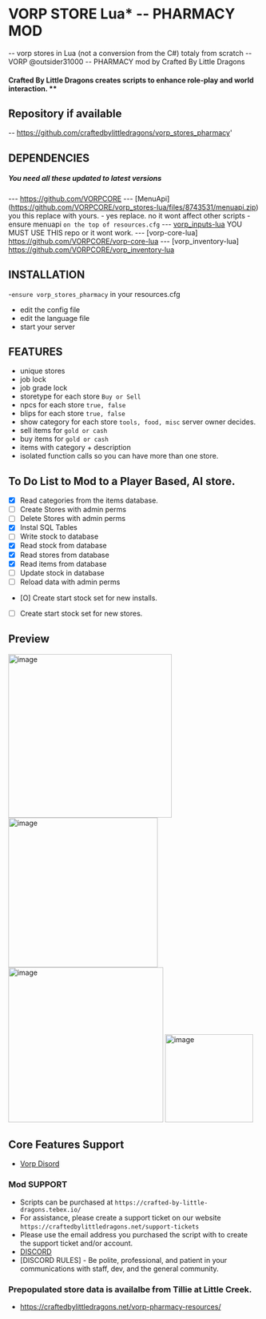 # VORP STORE Lua* -- PHARMACY MOD

-- vorp stores in Lua (not a conversion from the C#) totaly from scratch
-- VORP @outsider31000
-- PHARMACY mod by Crafted By Little Dragons

#### Crafted By Little Dragons creates scripts to enhance role-play and world interaction. **
## Repository if available
-- https://github.com/craftedbylittledragons/vorp_stores_pharmacy'


## DEPENDENCIES
##### You need all these updated to latest versions
--- https://github.com/VORPCORE
--- [MenuApi] (https://github.com/VORPCORE/vorp_stores-lua/files/8743531/menuapi.zip) you this replace with yours. 
        - yes replace. no it wont affect other scripts
        - ensure menuapi `on the top of resources.cfg`
--- [vorp_inputs-lua](https://github.com/VORPCORE/vorp_inputs-lua) YOU MUST USE THIS repo or it wont work.
--- [vorp-core-lua] https://github.com/VORPCORE/vorp-core-lua
--- [vorp_inventory-lua] https://github.com/VORPCORE/vorp_inventory-lua


## INSTALLATION
-`ensure vorp_stores_pharmacy` in your resources.cfg
- edit the config file
- edit the language file 
- start your server 

## FEATURES
- unique stores
- job lock
- job grade lock
- storetype for each store `Buy or Sell`
- npcs for each store `true, false`
- blips for each store `true, false`
- show category for each store `tools, food, misc` server owner decides.
- sell items for `gold or cash`
- buy items for `gold or cash`
- items with category + description
- isolated function calls so you can have more than one store.

## To Do List to Mod to a Player Based, AI store.
- [X] Read categories from the items database.
- [ ] Create Stores with admin perms
- [ ] Delete Stores with admin perms
- [X] Instal SQL Tables
- [ ] Write stock to database
- [X] Read stock from database
- [X] Read stores from database
- [X] Read items from database
- [ ] Update stock in database
- [ ] Reload data with admin perms
- [O] Create start stock set for new installs.
- [ ] Create start stock set for new stores.


## Preview

<img width="327" alt="image" src="https://user-images.githubusercontent.com/87246847/169596794-2f15e055-8b36-4e9d-a038-a94080b600fe.png">
<img width="299" alt="image" src="https://user-images.githubusercontent.com/87246847/169596867-8857a8c5-3f4b-472b-9c06-22e95b22c91a.png">
<img width="310" alt="image" src="https://user-images.githubusercontent.com/87246847/169596908-19b5425d-68d3-4f88-b6a9-03fa8dfecdca.png">
<img width="176" alt="image" src="https://user-images.githubusercontent.com/87246847/169597469-24f22e41-f887-4e6d-bb30-0b632e2a89f2.png">



## Core Features Support 
- [Vorp Disord](https://discord.gg/DHGVAbCj7N)

### Mod SUPPORT
* Scripts can be purchased at `https://crafted-by-little-dragons.tebex.io/`
* For assistance, please create a support ticket on our website `https://craftedbylittledragons.net/support-tickets` 
* Please use the email address you purchased the script with to create the support ticket and/or account.
* [DISCORD](`https://discord.gg/pTgJNjVDby`)
* [DISCORD RULES] - Be polite, professional, and patient in your communications with staff, dev, and the general community.

### Prepopulated store data is availalbe from Tillie at Little Creek.
* https://craftedbylittledragons.net/vorp-pharmacy-resources/